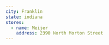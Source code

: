 ```yaml
---
city: Franklin
state: indiana
stores:
  - name: Meijer
    address: 2390 North Morton Street
---
```

